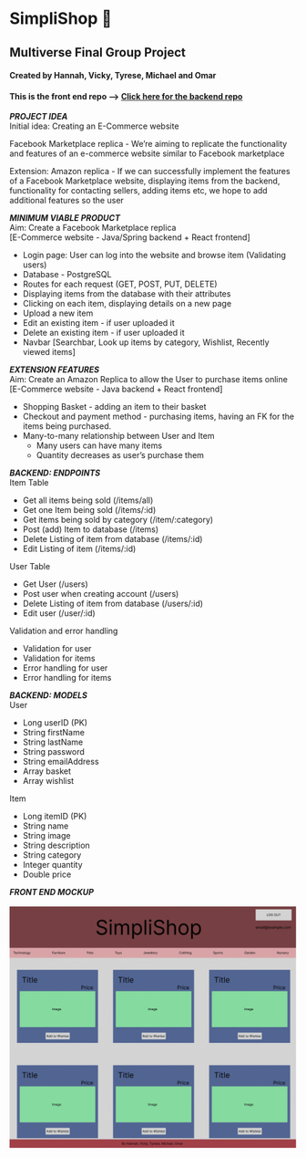  # SimpliShop 🛒 
## Multiverse Final Group Project 
#### Created by Hannah, Vicky, Tyrese, Michael and Omar

#### This is the **front end repo** --> [Click here for the backend repo](https://github.com/MBailey114/springBackEnd) 

**_PROJECT IDEA_** <br>
Initial idea: Creating an E-Commerce website 

Facebook Marketplace replica - We’re aiming to replicate the functionality and features of an e-commerce website similar to Facebook marketplace

Extension: Amazon replica - If we can successfully implement the features of a Facebook Marketplace website, displaying items from the backend, functionality for contacting sellers, adding items etc, we hope to add additional features so the user 

**_MINIMUM VIABLE PRODUCT_** <br>
Aim: Create a Facebook Marketplace replica <br>
[E-Commerce website - Java/Spring backend + React frontend] 

* Login page: User can log into the website and browse item (Validating users) 
* Database - PostgreSQL 
* Routes for each request (GET, POST, PUT, DELETE)
* Displaying items from the database with their attributes 
* Clicking on each item, displaying details on a new page
* Upload a new item
* Edit an existing item - if user uploaded it
* Delete an existing item - if user uploaded it
* Navbar [Searchbar, Look up items by category, Wishlist, Recently viewed items]

**_EXTENSION FEATURES_** <br>
Aim: Create an Amazon Replica to allow the User to purchase items online <br>
[E-Commerce website - Java backend + React frontend] 

* Shopping Basket - adding an item to their basket 
* Checkout and payment method - purchasing items, having an FK for the items being purchased. 
* Many-to-many relationship between User and Item 
    * Many users can have many items 
    * Quantity decreases as user’s purchase them  

**_BACKEND: ENDPOINTS_** <br>
Item Table 
* Get all items being sold (/items/all)
* Get one Item being sold (/items/:id)
* Get items being sold by category (/item/:category)
* Post (add) Item to database (/items)
* Delete Listing of item from database (/items/:id)
* Edit Listing of item (/items/:id)

User Table <br>
* Get User (/users)
* Post user when creating account (/users)
* Delete Listing of item from database (/users/:id)
* Edit user (/user/:id)

Validation and error handling <br>
* Validation for user
* Validation for items
* Error handling for user
* Error handling for items

**_BACKEND: MODELS_** <br>
User 
* Long userID (PK)
* String firstName 
* String lastName
* String password
* String emailAddress
* Array basket
* Array wishlist

Item 
* Long itemID (PK)
* String name 
* String image
* String description 
* String category
* Integer quantity 
* Double price

**_FRONT END MOCKUP_** <br> <br>
![figma-design](src/images/figma-design.png) 




















